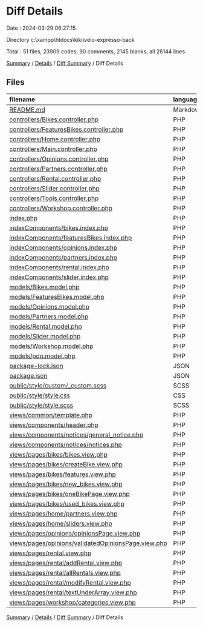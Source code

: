 # Diff Details

Date : 2024-03-29 06:27:15

Directory c:\\xampp\\htdocs\\kiki\\velo-expresso-back

Total : 51 files,  23909 codes, 90 comments, 2145 blanks, all 26144 lines

[Summary](results.md) / [Details](details.md) / [Diff Summary](diff.md) / Diff Details

## Files
| filename | language | code | comment | blank | total |
| :--- | :--- | ---: | ---: | ---: | ---: |
| [README.md](/README.md) | Markdown | 8 | 0 | 9 | 17 |
| [controllers/Bikes.controller.php](/controllers/Bikes.controller.php) | PHP | 120 | 0 | 28 | 148 |
| [controllers/FeaturesBikes.controller.php](/controllers/FeaturesBikes.controller.php) | PHP | 46 | 0 | 8 | 54 |
| [controllers/Home.controller.php](/controllers/Home.controller.php) | PHP | -10 | 0 | 1 | -9 |
| [controllers/Main.controller.php](/controllers/Main.controller.php) | PHP | 0 | 0 | 3 | 3 |
| [controllers/Opinions.controller.php](/controllers/Opinions.controller.php) | PHP | 73 | 0 | 19 | 92 |
| [controllers/Partners.controller.php](/controllers/Partners.controller.php) | PHP | 58 | 2 | 11 | 71 |
| [controllers/Rental.controller.php](/controllers/Rental.controller.php) | PHP | 108 | 1 | 24 | 133 |
| [controllers/Slider.controller.php](/controllers/Slider.controller.php) | PHP | 27 | 0 | 7 | 34 |
| [controllers/Tools.controller.php](/controllers/Tools.controller.php) | PHP | 31 | 6 | 5 | 42 |
| [controllers/Workshop.controller.php](/controllers/Workshop.controller.php) | PHP | 11 | 1 | 1 | 13 |
| [index.php](/index.php) | PHP | 32 | 1 | 5 | 38 |
| [indexComponents/bikes.index.php](/indexComponents/bikes.index.php) | PHP | 90 | 5 | 14 | 109 |
| [indexComponents/featuresBikes.index.php](/indexComponents/featuresBikes.index.php) | PHP | 20 | 4 | 6 | 30 |
| [indexComponents/opinions.index.php](/indexComponents/opinions.index.php) | PHP | 22 | 4 | 8 | 34 |
| [indexComponents/partners.index.php](/indexComponents/partners.index.php) | PHP | 23 | 3 | 7 | 33 |
| [indexComponents/rental.index.php](/indexComponents/rental.index.php) | PHP | 57 | 5 | 13 | 75 |
| [indexComponents/slider.index.php](/indexComponents/slider.index.php) | PHP | 6 | 3 | 7 | 16 |
| [models/Bikes.model.php](/models/Bikes.model.php) | PHP | 98 | 0 | 11 | 109 |
| [models/FeaturesBikes.model.php](/models/FeaturesBikes.model.php) | PHP | 41 | 0 | 13 | 54 |
| [models/Opinions.model.php](/models/Opinions.model.php) | PHP | 56 | 0 | 17 | 73 |
| [models/Partners.model.php](/models/Partners.model.php) | PHP | 46 | 0 | 9 | 55 |
| [models/Rental.model.php](/models/Rental.model.php) | PHP | 103 | 0 | 17 | 120 |
| [models/Slider.model.php](/models/Slider.model.php) | PHP | 7 | 0 | 4 | 11 |
| [models/Workshop.model.php](/models/Workshop.model.php) | PHP | 0 | 1 | 3 | 4 |
| [models/pdo.model.php](/models/pdo.model.php) | PHP | 20 | 1 | 0 | 21 |
| [package-lock.json](/package-lock.json) | JSON | 44 | 0 | 1 | 45 |
| [package.json](/package.json) | JSON | 15 | 0 | 1 | 16 |
| [public/style/custom/_custom.scss](/public/style/custom/_custom.scss) | SCSS | 21 | 0 | 2 | 23 |
| [public/style/style.css](/public/style/style.css) | CSS | 21,876 | 46 | 1,792 | 23,714 |
| [public/style/style.scss](/public/style/style.scss) | SCSS | 4 | 7 | 4 | 15 |
| [views/common/template.php](/views/common/template.php) | PHP | 8 | 0 | 2 | 10 |
| [views/components/header.php](/views/components/header.php) | PHP | 6 | 0 | -1 | 5 |
| [views/components/notices/general_notice.php](/views/components/notices/general_notice.php) | PHP | 8 | 0 | 0 | 8 |
| [views/components/notices/notices.php](/views/components/notices/notices.php) | PHP | 2 | 0 | 0 | 2 |
| [views/pages/bikes/bikes.view.php](/views/pages/bikes/bikes.view.php) | PHP | 36 | 0 | 8 | 44 |
| [views/pages/bikes/createBike.view.php](/views/pages/bikes/createBike.view.php) | PHP | 160 | 0 | 5 | 165 |
| [views/pages/bikes/features.view.php](/views/pages/bikes/features.view.php) | PHP | 51 | 0 | 2 | 53 |
| [views/pages/bikes/new_bikes.view.php](/views/pages/bikes/new_bikes.view.php) | PHP | 39 | 0 | 8 | 47 |
| [views/pages/bikes/oneBikePage.view.php](/views/pages/bikes/oneBikePage.view.php) | PHP | 318 | 0 | 4 | 322 |
| [views/pages/bikes/used_bikes.view.php](/views/pages/bikes/used_bikes.view.php) | PHP | 40 | 0 | 8 | 48 |
| [views/pages/home/partners.view.php](/views/pages/home/partners.view.php) | PHP | 30 | 0 | 10 | 40 |
| [views/pages/home/sliders.view.php](/views/pages/home/sliders.view.php) | PHP | 3 | 0 | 6 | 9 |
| [views/pages/opinions/opinionsPage.view.php](/views/pages/opinions/opinionsPage.view.php) | PHP | 31 | 0 | 8 | 39 |
| [views/pages/opinions/validatedOpinionsPage.view.php](/views/pages/opinions/validatedOpinionsPage.view.php) | PHP | 30 | 0 | 7 | 37 |
| [views/pages/rental.view.php](/views/pages/rental.view.php) | PHP | -1 | 0 | 0 | -1 |
| [views/pages/rental/addRental.view.php](/views/pages/rental/addRental.view.php) | PHP | 21 | 0 | 12 | 33 |
| [views/pages/rental/allRentals.view.php](/views/pages/rental/allRentals.view.php) | PHP | 32 | 0 | 7 | 39 |
| [views/pages/rental/modifyRental.view.php](/views/pages/rental/modifyRental.view.php) | PHP | 29 | 0 | 9 | 38 |
| [views/pages/rental/textUnderArray.view.php](/views/pages/rental/textUnderArray.view.php) | PHP | 13 | 0 | 1 | 14 |
| [views/pages/workshop/categories.view.php](/views/pages/workshop/categories.view.php) | PHP | 0 | 0 | -1 | -1 |

[Summary](results.md) / [Details](details.md) / [Diff Summary](diff.md) / Diff Details